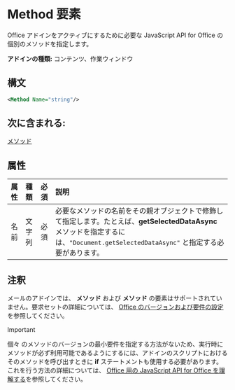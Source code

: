 # <a name="method-element"></a>Method 要素

Office アドインをアクティブにするために必要な JavaScript API for Office の個別のメソッドを指定します。

**アドインの種類:** コンテンツ、作業ウィンドウ

## <a name="syntax"></a>構文

```XML
<Method Name="string"/>
```

## <a name="contained-in"></a>次に含まれる:

[メソッド](methods.md)

## <a name="attributes"></a>属性

|**属性**|**種類**|**必須**|**説明**|
|:-----|:-----|:-----|:-----|
|名前|文字列|必須|必要なメソッドの名前をその親オブジェクトで修飾して指定します。たとえば、**getSelectedDataAsync** メソッドを指定するには、`"Document.getSelectedDataAsync"` と指定する必要があります。|

## <a name="remarks"></a>注釈

メールのアドインでは、 **メソッド** および **メソッド** の要素はサポートされていません。要求セットの詳細については、 [Office のバージョンおよび要件の設定](https://docs.microsoft.com/office/dev/add-ins/develop/office-versions-and-requirement-sets)を参照してください。

> [!IMPORTANT] 
> 個々 のメソッドのバージョンの最小要件を指定する方法がないため、実行時にメソッドが必ず利用可能であるようにするには、アドインのスクリプトにおけるそのメソッドを呼び出すときに **if**  ステートメントも使用する必要があります。 これを行う方法の詳細については、 [Office 用の  JavaScript API for Office を理解する](https://docs.microsoft.com/office/dev/add-ins/develop/understanding-the-javascript-api-for-office)を参照してください。

